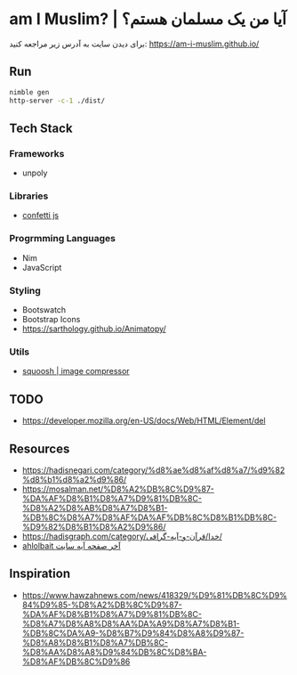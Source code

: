 # am I Muslim? | آیا من یک مسلمان هستم؟
برای دیدن سایت به آدرس زیر مراجعه کنید:
https://am-i-muslim.github.io/

## Run

```sh
nimble gen
http-server -c-1 ./dist/
```

## Tech Stack

### Frameworks
- unpoly

### Libraries
- [confetti js](https://confetti.js.org/more.html) 

### Progrmming Languages
- Nim
- JavaScript

### Styling
- Bootswatch
- Bootstrap Icons
- https://sarthology.github.io/Animatopy/


### Utils
- [squoosh | image compressor](https://squoosh.app/)


## TODO
- https://developer.mozilla.org/en-US/docs/Web/HTML/Element/del


## Resources
- https://hadisnegari.com/category/%d8%ae%d8%af%d8%a7/%d9%82%d8%b1%d8%a2%d9%86/
- https://mosalman.net/%D8%A2%DB%8C%D9%87-%DA%AF%D8%B1%D8%A7%D9%81%DB%8C-%D8%A2%D8%AB%D8%A7%D8%B1-%DB%8C%D8%A7%D8%AF%DA%AF%DB%8C%D8%B1%DB%8C-%D9%82%D8%B1%D8%A2%D9%86/
- https://hadisgraph.com/category/خدا/قرآن-و-آیه-گرافی/
- [ ahlolbait آخر صفحه آیه سایت ](https://wiki.ahlolbait.com/%D8%A2%DB%8C%D9%87_28_%D8%B3%D9%88%D8%B1%D9%87_%D8%B1%D8%B9%D8%AF)

## Inspiration
- https://www.hawzahnews.com/news/418329/%D9%81%DB%8C%D9%84%D9%85-%D8%A2%DB%8C%D9%87-%DA%AF%D8%B1%D8%A7%D9%81%DB%8C-%D8%A7%D8%A8%D8%AA%DA%A9%D8%A7%D8%B1-%DB%8C%DA%A9-%D8%B7%D9%84%D8%A8%D9%87-%D8%A8%D8%B1%D8%A7%DB%8C-%D8%AA%D8%A8%D9%84%DB%8C%D8%BA-%D8%AF%DB%8C%D9%86
